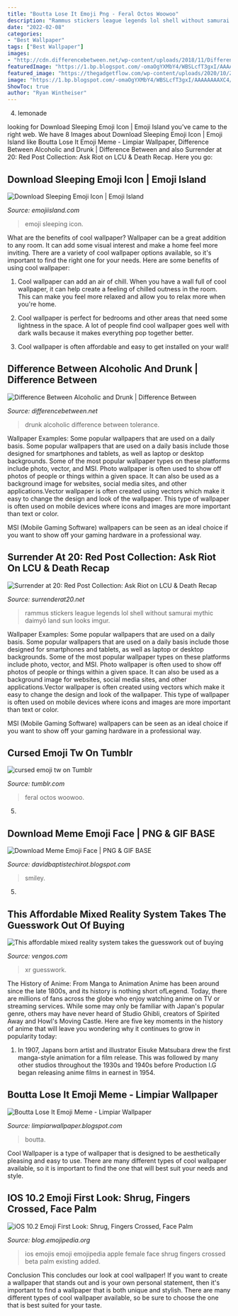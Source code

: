 ```yaml
---
title: "Boutta Lose It Emoji Png - Feral Octos Woowoo"
description: "Rammus stickers league legends lol shell without samurai mythic daimyō land sun looks imgur"
date: "2022-02-08"
categories:
- "Best Wallpaper"
tags: ["Best Wallpaper"]
images:
- "http://cdn.differencebetween.net/wp-content/uploads/2018/11/Difference-Between-Alcoholic-and-Drunk-.png"
featuredImage: "https://1.bp.blogspot.com/-omaOgYXMbY4/WBSLcfT3gxI/AAAAAAAAXC4/vobfhm_z8io2Zm3Yow8CoMDpWhB_rMymgCLcB/s0/28.png"
featured_image: "https://thegadgetflow.com/wp-content/uploads/2020/10/ZapBox-Mixed-Reality-Solution-01-1.jpg"
image: "https://1.bp.blogspot.com/-omaOgYXMbY4/WBSLcfT3gxI/AAAAAAAAXC4/vobfhm_z8io2Zm3Yow8CoMDpWhB_rMymgCLcB/s0/28.png"
ShowToc: true
author: "Ryan Wintheiser"
---
```



4. lemonade 

	

		
looking for Download Sleeping Emoji Icon | Emoji Island you've came to the right web. We have 8 Images about Download Sleeping Emoji Icon | Emoji Island like Boutta Lose It Emoji Meme - Limpiar Wallpaper, Difference Between Alcoholic and Drunk | Difference Between and also Surrender at 20: Red Post Collection: Ask Riot on LCU &amp; Death Recap. Here you go:
		
    
## Download Sleeping Emoji Icon | Emoji Island

<img loading=lazy src="https://cdn.shopify.com/s/files/1/1061/1924/products/Sleeping_Emoji_grande.png?v=1480481055" onerror="this.onerror=null;this.src='https://tse2.mm.bing.net/th?id=OIP.aNAmkH09xIZ1Al3uueN9GAHaHa&amp;pid=15.1';" alt="Download Sleeping Emoji Icon | Emoji Island">

_Source: emojiisland.com_

>emoji sleeping icon. 

	

What are the benefits of cool wallpaper?
Wallpaper can be a great addition to any room. It can add some visual interest and make a home feel more inviting. There are a variety of cool wallpaper options available, so it's important to find the right one for your needs. Here are some benefits of using cool wallpaper: 
1. Cool wallpaper can add an air of chill. When you have a wall full of cool wallpaper, it can help create a feeling of chilled outness in the room. This can make you feel more relaxed and allow you to relax more when you're home. 

2. Cool wallpaper is perfect for bedrooms and other areas that need some lightness in the space. A lot of people find cool wallpaper goes well with dark walls because it makes everything pop together better. 

3. Cool wallpaper is often affordable and easy to get installed on your wall!

    
## Difference Between Alcoholic And Drunk | Difference Between

<img loading=lazy src="http://cdn.differencebetween.net/wp-content/uploads/2018/11/Difference-Between-Alcoholic-and-Drunk-.png" onerror="this.onerror=null;this.src='https://tse2.mm.bing.net/th?id=OIP.Sa0ClycOrTcpmXspVdaJlgHaEg&amp;pid=15.1';" alt="Difference Between Alcoholic and Drunk | Difference Between">

_Source: differencebetween.net_

>drunk alcoholic difference between tolerance. 

	

Wallpaper Examples: Some popular wallpapers that are used on a daily basis.
Some popular wallpapers that are used on a daily basis include those designed for smartphones and tablets, as well as laptop or desktop backgrounds. Some of the most popular wallpaper types on these platforms include photo, vector, and MSI. 
Photo wallpaper is often used to show off photos of people or things within a given space. It can also be used as a background image for websites, social media sites, and other applications.Vector wallpaper is often created using vectors which make it easy to change the design and look of the wallpaper. This type of wallpaper is often used on mobile devices where icons and images are more important than text or color. 

MSI (Mobile Gaming Software) wallpapers can be seen as an ideal choice if you want to show off your gaming hardware in a professional way.

    
## Surrender At 20: Red Post Collection: Ask Riot On LCU &amp; Death Recap

<img loading=lazy src="https://1.bp.blogspot.com/-omaOgYXMbY4/WBSLcfT3gxI/AAAAAAAAXC4/vobfhm_z8io2Zm3Yow8CoMDpWhB_rMymgCLcB/s0/28.png" onerror="this.onerror=null;this.src='https://tse3.mm.bing.net/th?id=OIP.s6Q5Ml1iT06v7EelJmRpRwHaHa&amp;pid=15.1';" alt="Surrender at 20: Red Post Collection: Ask Riot on LCU &amp; Death Recap">

_Source: surrenderat20.net_

>rammus stickers league legends lol shell without samurai mythic daimyō land sun looks imgur. 

	

Wallpaper Examples: Some popular wallpapers that are used on a daily basis.
Some popular wallpapers that are used on a daily basis include those designed for smartphones and tablets, as well as laptop or desktop backgrounds. Some of the most popular wallpaper types on these platforms include photo, vector, and MSI. 
Photo wallpaper is often used to show off photos of people or things within a given space. It can also be used as a background image for websites, social media sites, and other applications.Vector wallpaper is often created using vectors which make it easy to change the design and look of the wallpaper. This type of wallpaper is often used on mobile devices where icons and images are more important than text or color. 

MSI (Mobile Gaming Software) wallpapers can be seen as an ideal choice if you want to show off your gaming hardware in a professional way.

    
## Cursed Emoji Tw On Tumblr

<img loading=lazy src="https://66.media.tumblr.com/ab62179cd65b64eaf88683e3451d3d53/d300f6acfb7d3a74-2b/s540x810/afded0538426d425c0caa3896a0a8bc1ae9bc7cf.gif" onerror="this.onerror=null;this.src='https://tse4.mm.bing.net/th?id=OIP.-gPZ-A2A2tmEE1orJgESigAAAA&amp;pid=15.1';" alt="cursed emoji tw on Tumblr">

_Source: tumblr.com_

>feral octos woowoo. 

	

5.

    
## Download Meme Emoji Face | PNG &amp; GIF BASE

<img loading=lazy src="https://ih0.redbubble.net/image.525689440.5737/poster,840x830,f8f8f8-pad,750x1000,f8f8f8.u1.jpg" onerror="this.onerror=null;this.src='https://tse4.mm.bing.net/th?id=OIP.OY8gHgNr6fTkHMgBLJj8ZQHaJ4&amp;pid=15.1';" alt="Download Meme Emoji Face | PNG &amp; GIF BASE">

_Source: davidbaptistechirot.blogspot.com_

>smiley. 

	

5.

    
## This Affordable Mixed Reality System Takes The Guesswork Out Of Buying

<img loading=lazy src="https://thegadgetflow.com/wp-content/uploads/2020/10/ZapBox-Mixed-Reality-Solution-01-1.jpg" onerror="this.onerror=null;this.src='https://tse4.mm.bing.net/th?id=OIP.72qIgMtOFPcH00C0Qj63RQHaEK&amp;pid=15.1';" alt="This affordable mixed reality system takes the guesswork out of buying">

_Source: vengos.com_

>xr guesswork. 

	

The History of Anime: From Manga to Animation
Anime has been around since the late 1800s, and its history is nothing short ofLegend. Today, there are millions of fans across the globe who enjoy watching anime on TV or streaming services. While some may only be familiar with Japan's popular genre, others may have never heard of Studio Ghibli, creators of Spirited Away and Howl's Moving Castle. Here are five key moments in the history of anime that will leave you wondering why it continues to grow in popularity today:
1) In 1907, Japans born artist and illustrator Eisuke Matsubara drew the first manga-style animation for a film release. This was followed by many other studios throughout the 1930s and 1940s before Production I.G began releasing anime films in earnest in 1954.

    
## Boutta Lose It Emoji Meme - Limpiar Wallpaper

<img loading=lazy src="https://ih1.redbubble.net/image.2324846150.6601/ur,pin_large_front,square,600x600.jpg" onerror="this.onerror=null;this.src='https://tse1.mm.bing.net/th?id=OIP.v2S1GkaVeKq334IASw0nHQHaHa&amp;pid=15.1';" alt="Boutta Lose It Emoji Meme - Limpiar Wallpaper">

_Source: limpiarwallpaper.blogspot.com_

>boutta. 

	

Cool Wallpaper is a type of wallpaper that is designed to be aesthetically pleasing and easy to use. There are many different types of cool wallpaper available, so it is important to find the one that will best suit your needs and style.

    
## IOS 10.2 Emoji First Look: Shrug, Fingers Crossed, Face Palm

<img loading=lazy src="http://blog.emojipedia.org/content/images/2016/08/emojipedia-new-ios-10-women-1.png" onerror="this.onerror=null;this.src='https://tse3.mm.bing.net/th?id=OIP.E-_F-Ddf_mv04U3HAlhOdAHaEr&amp;pid=15.1';" alt="iOS 10.2 Emoji First Look: Shrug, Fingers Crossed, Face Palm">

_Source: blog.emojipedia.org_

>ios emojis emoji emojipedia apple female face shrug fingers crossed beta palm existing added. 

	

Conclusion
This concludes our look at cool wallpaper! If you want to create a wallpaper that stands out and is your own personal statement, then it's important to find a wallpaper that is both unique and stylish. There are many different types of cool wallpaper available, so be sure to choose the one that is best suited for your taste.

